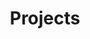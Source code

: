---
title: Projects
layout: projects
permalink: /projects/
collection: projects
author_profile: true
toc: true
toc_sticky: true
toc_label: "Projects"
---